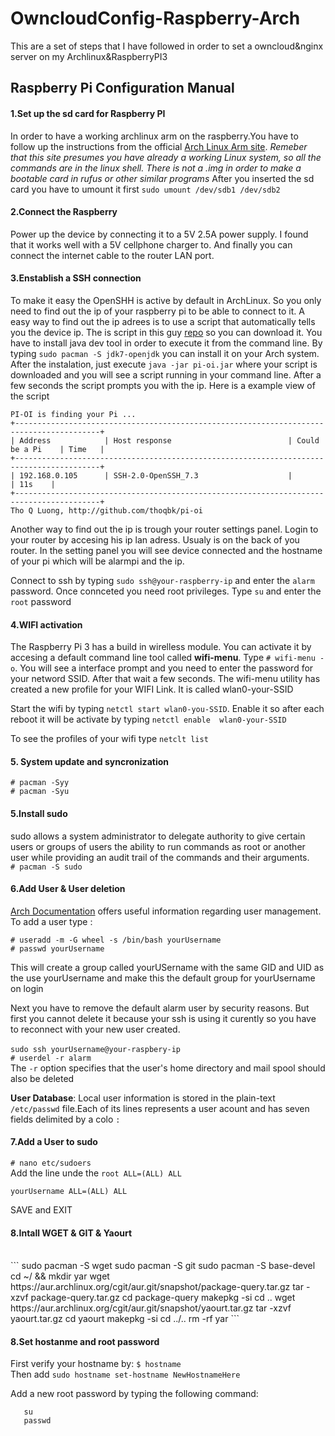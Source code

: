 # OwncloudConfig-Raspberry-Arch
This are a set of steps that I have followed in order to set a owncloud&amp;nginx server on my Archlinux&amp;RaspberryPI3


##                                Raspberry Pi                       Configuration Manual    



#### 1.Set up the sd card for Raspberry PI
In order to have a working archlinux arm on the raspberry.You have to follow up the instructions from the official [Arch Linux Arm site](https://archlinuxarm.org/platforms/armv8/broadcom/raspberry-pi-3). *Remeber that this site presumes you have already a working Linux system, so all the commands are in the linux shell.
There is not a .img in order to make a bootable card in rufus or other similar programs* After you inserted the sd card you have to umount it first `sudo umount /dev/sdb1 /dev/sdb2`  


#### 2.Connect the Raspberry 
Power up the device by connecting it to a 5V 2.5A power supply. I found that it works well with a 5V cellphone charger to. And finally you can connect the internet cable to the router LAN port. 


#### 3.Enstablish a SSH connection 
To make it easy the OpenSHH is active by default in ArchLinux. So you only need to find out the ip of your raspberry pi to be able to connect to it. 
A easy way to find out the ip adrees is to use a script that automatically tells you the device ip. The is script in this guy 
[repo](http://github.com/thoqbk/pi-oi) so you can download it. You have to install java dev tool in order to execute it from the command line. By typing ` sudo pacman -S jdk7-openjdk ` you can install it on your Arch system. After the instalation, just execute `java -jar pi-oi.jar` where your script is downloaded and you will see a script running in your command line. After a few seconds the script prompts you with the ip. 
Here is a example view of the script 

```
PI-OI is finding your Pi ...
+-----------------------------------------------------------------------------------------+
| Address            | Host response                          | Could be a Pi    | Time   |
+-----------------------------------------------------------------------------------------+
| 192.168.0.105      | SSH-2.0-OpenSSH_7.3                    |                  | 11s    |
+-----------------------------------------------------------------------------------------+
Tho Q Luong, http://github.com/thoqbk/pi-oi
```

Another  way to find out the ip is trough your router settings panel. Login to your router by accesing his ip lan adress. Usualy is on the back of you router. In the setting panel you will see device connected and the hostname of your pi which will be alarmpi and the ip.

Connect to ssh by typing `sudo ssh@your-raspberry-ip` and enter the `alarm` password.
Once connceted you need root privileges. Type `su` and enter the `root` password 


#### 4.WIFI activation 
The Raspberry Pi 3 has a build in  wirelless module. You can activate it by accesing a default command line tool called __wifi-menu__. Type 
`# wifi-menu -o`. You will see a interface prompt and you need to enter the password for your netword SSID. After that wait a few seconds. 
The wifi-menu utility has created a new profile for your WIFI Link. It is called wlan0-your-SSID 

Start the wifi by typing `netctl start wlan0-you-SSID`. Enable it so after each reboot it will be activate by typing `netctl enable 
wlan0-your-SSID` 

To see the profiles of your wifi type `netclt list`

#### 5. System update and syncronization
 
   `# pacman -Syy` <br />
   `# pacman -Syu` <br />

#### 5.Install sudo 
sudo allows a system administrator to delegate authority to give certain users or groups of users the ability to run commands as 
root or another user while providing an audit trail of the commands and their arguments.
<br />
`# pacman -S sudo` <br /> 


#### 6.Add User & User deletion
 [Arch Documentation](https://wiki.archlinux.org/index.php/users_and_groups) offers useful information regarding user management.
To add a user type : <br />
  
   `# useradd -m -G wheel -s /bin/bash yourUsername` <br />
   `# passwd yourUsername` <br />

This will create a group called yourUSername with the same GID and UID as the use yourUsername and make this the default group for 
yourUsername on login <br />

Next you have to remove the default alarm user by security reasons. But first you cannot delete it because your ssh is using it curently so 
you have to reconnect with your new user created.<br /><br />
`sudo ssh yourUsername@your-raspbery-ip`<br />
`# userdel -r alarm` <br />
The `-r` option specifies that the user's home directory and mail spool should also be deleted <br />

__User Database__: Local user information is stored in the plain-text `/etc/passwd` file.Each of its lines represents a user acount and has 
seven fields delimited by a colo `:`

#### 7.Add a User to sudo

`# nano etc/sudoers` <br />
Add the line unde the `root ALL=(ALL) ALL`  <br />

`yourUsername ALL=(ALL) ALL` <br />

SAVE and EXIT 


#### 8.Intall WGET & GIT & Yaourt

<br />
```
sudo pacman -S wget 
sudo pacman -S git 
sudo pacman -S base-devel 
cd ~/ && mkdir yar 
wget https://aur.archlinux.org/cgit/aur.git/snapshot/package-query.tar.gz 
tar -xzvf package-query.tar.gz 
cd package-query
makepkg -si
cd .. 
wget https://aur.archlinux.org/cgit/aur.git/snapshot/yaourt.tar.gz
tar -xzvf yaourt.tar.gz
cd yaourt
makepkg -si
cd ../..
rm -rf yar
```

#### 8.Set hostanme and root password

First verify your hostname by: `$ hostname` <br />
Then add `sudo hostname set-hostname NewHostnameHere` <br />

Add a new root password by typing the following command: <br />
```
   su
   passwd
```




   
